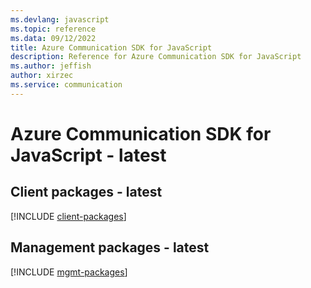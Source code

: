 ```yaml
---
ms.devlang: javascript
ms.topic: reference
ms.data: 09/12/2022
title: Azure Communication SDK for JavaScript
description: Reference for Azure Communication SDK for JavaScript
ms.author: jeffish
author: xirzec
ms.service: communication
---
```

# Azure Communication SDK for JavaScript - latest

## Client packages - latest
[!INCLUDE [client-packages](communication-client-index.md)]
## Management packages - latest
[!INCLUDE [mgmt-packages](communication-mgmt-index.md)]